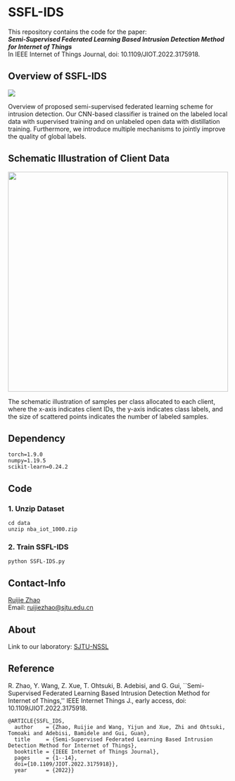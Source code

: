 # SSFL-IDS

This repository contains the code for the paper:
<br>
***Semi-Supervised Federated Learning Based Intrusion Detection Method for Internet of Things***
<br>
In IEEE Internet of Things Journal, doi: 10.1109/JIOT.2022.3175918.

## Overview of SSFL-IDS

<img src="https://github.com/iZRJ/SSFL-IDS/blob/main/figure/SSFL-IDS.png">

Overview of proposed semi-supervised federated learning scheme for intrusion detection. Our CNN-based classifier is trained on the labeled local data with supervised training and on unlabeled open data with distillation training. Furthermore, we introduce multiple mechanisms to jointly improve the quality of global labels.

## Schematic Illustration of Client Data 

<img src="https://github.com/iZRJ/SSFL-IDS/blob/main/figure/Scenario-non-IID.png" width="500">

The schematic illustration of samples per class allocated to each client, where the x-axis indicates client IDs, the y-axis indicates class labels, and the size of scattered points indicates the number of labeled samples.

## Dependency

```
torch=1.9.0
numpy=1.19.5
scikit-learn=0.24.2
```

## Code

### 1. Unzip Dataset

```
cd data
unzip nba_iot_1000.zip
```

### 2. Train SSFL-IDS

```
python SSFL-IDS.py
```

## Contact-Info
[Ruijie Zhao](https://github.com/iZRJ)
<br>
Email: ruijiezhao@sjtu.edu.cn

## About
Link to our laboratory: [SJTU-NSSL](https://github.com/NSSL-SJTU "SJTU-NSSL")

## Reference

R. Zhao, Y. Wang, Z. Xue, T. Ohtsuki, B. Adebisi, and G. Gui, ``Semi-Supervised Federated Learning Based Intrusion Detection Method for Internet of Things,'' IEEE Internet Things J., early access, doi: 10.1109/JIOT.2022.3175918.

```
@ARTICLE{SSFL_IDS,
  author    = {Zhao, Ruijie and Wang, Yijun and Xue, Zhi and Ohtsuki, Tomoaki and Adebisi, Bamidele and Gui, Guan},
  title     = {Semi-Supervised Federated Learning Based Intrusion Detection Method for Internet of Things},
  booktitle = {IEEE Internet of Things Journal},
  pages     = {1--14},
  doi={10.1109/JIOT.2022.3175918}},
  year      = {2022}}
```